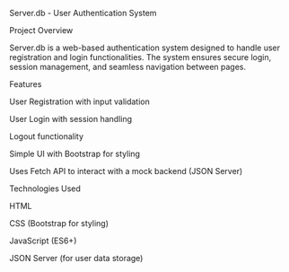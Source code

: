 Server.db - User Authentication System

Project Overview

Server.db is a web-based authentication system designed to handle user registration and login functionalities. The system ensures secure login, session management, and seamless navigation between pages.

Features

User Registration with input validation

User Login with session handling

Logout functionality

Simple UI with Bootstrap for styling

Uses Fetch API to interact with a mock backend (JSON Server)

Technologies Used

HTML

CSS (Bootstrap for styling)

JavaScript (ES6+)

JSON Server (for user data storage)
